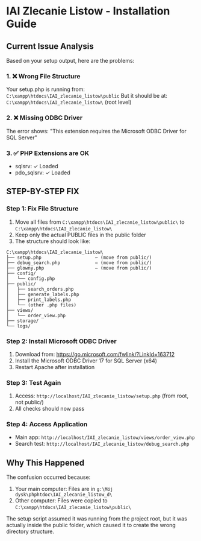 # IAI Zlecanie Listow - Installation Guide

## Current Issue Analysis

Based on your setup output, here are the problems:

### 1. ❌ Wrong File Structure
Your setup.php is running from: `C:\xampp\htdocs\IAI_zlecanie_listow\public`
But it should be at: `C:\xampp\htdocs\IAI_zlecanie_listow\` (root level)

### 2. ❌ Missing ODBC Driver 
The error shows: "This extension requires the Microsoft ODBC Driver for SQL Server"

### 3. ✅ PHP Extensions are OK
- sqlsrv: ✓ Loaded
- pdo_sqlsrv: ✓ Loaded

## STEP-BY-STEP FIX

### Step 1: Fix File Structure
1. Move all files from `C:\xampp\htdocs\IAI_zlecanie_listow\public\` to `C:\xampp\htdocs\IAI_zlecanie_listow\`
2. Keep only the actual PUBLIC files in the public folder
3. The structure should look like:

```
C:\xampp\htdocs\IAI_zlecanie_listow\
├── setup.php                    ← (move from public/)
├── debug_search.php             ← (move from public/)
├── glowny.php                   ← (move from public/)
├── config/
│   └── config.php
├── public/
│   ├── search_orders.php
│   ├── generate_labels.php
│   ├── print_labels.php
│   └── (other .php files)
├── views/
│   └── order_view.php
├── storage/
└── logs/
```

### Step 2: Install Microsoft ODBC Driver
1. Download from: https://go.microsoft.com/fwlink/?LinkId=163712
2. Install the Microsoft ODBC Driver 17 for SQL Server (x64)
3. Restart Apache after installation

### Step 3: Test Again
1. Access: `http://localhost/IAI_zlecanie_listow/setup.php` (from root, not public/)
2. All checks should now pass

### Step 4: Access Application
- Main app: `http://localhost/IAI_zlecanie_listow/views/order_view.php`
- Search test: `http://localhost/IAI_zlecanie_listow/debug_search.php`

## Why This Happened
The confusion occurred because:
1. Your main computer: Files are in `g:\Mój dysk\phphtdoc\IAI_zlecanie_listow_d\`
2. Other computer: Files were copied to `C:\xampp\htdocs\IAI_zlecanie_listow\public\`

The setup script assumed it was running from the project root, but it was actually inside the public folder, which caused it to create the wrong directory structure.